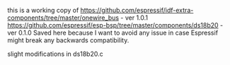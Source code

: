 this is a working copy of 
https://github.com/espressif/idf-extra-components/tree/master/onewire_bus - ver 1.0.1
https://github.com/espressif/esp-bsp/tree/master/components/ds18b20 - ver 0.1.0
Saved here because I want to avoid any issue in case Espressif might break any backwards compatibility.

slight modifications in ds18b20.c